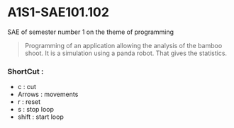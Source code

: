 # A1S1-SAE101.102

SAE of semester number 1 on the theme of programming
> Programming of an application allowing the analysis of the bamboo shoot. It is a simulation using a panda robot. That gives the statistics.</br>

### __ShortCut :__
 - c : cut
 - Arrows : movements
 - r : reset
 - s : stop loop
 - shift : start loop
